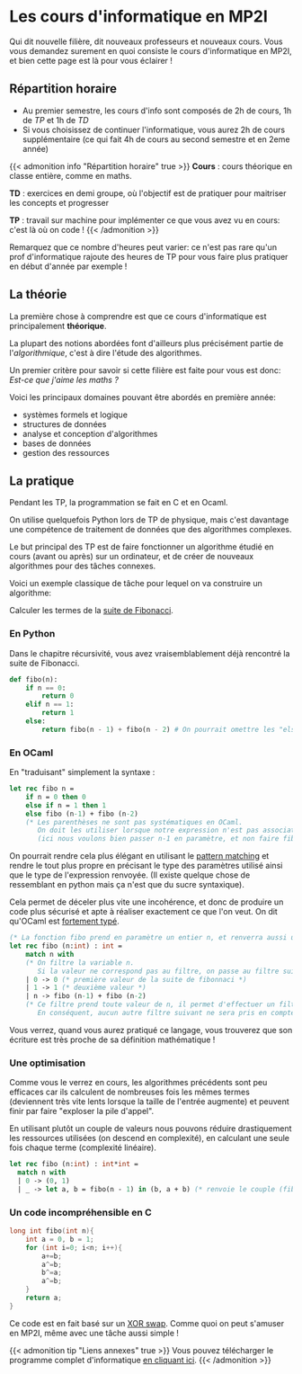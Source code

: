 # Les cours d'informatique en MP2I


Qui dit nouvelle filière, dit nouveaux professeurs et nouveaux cours.
Vous vous demandez surement en quoi consiste le cours d'informatique en MP2I, et bien cette page est là pour vous éclairer !

## Répartition horaire

* Au premier semestre, les cours d'info sont composés de 2h de cours, 1h de *TP* et 1h de *TD*
* Si vous choisissez de continuer l'informatique, vous aurez 2h de cours supplémentaire (ce qui fait 4h de cours au second semestre et en 2eme année)

{{< admonition info "Répartition horaire" true >}}
**Cours** : cours théorique en classe entière, comme en maths.

**TD** : exercices en demi groupe, où l'objectif est de pratiquer pour maitriser les concepts et progresser

**TP** : travail sur machine pour implémenter ce que vous avez vu en cours: c'est là où on code !
{{< /admonition >}}

Remarquez que ce nombre d'heures peut varier: ce n'est pas rare qu'un prof d'informatique rajoute des heures de TP pour vous faire plus pratiquer en début d'année par exemple !

## La théorie

La première chose à comprendre est que ce cours d'informatique est principalement **théorique**.

La plupart des notions abordées font d'ailleurs plus précisément partie de l'*algorithmique*, c'est à dire l'étude des algorithmes.

Un premier critère pour savoir si cette filière est faite pour vous est donc:
*Est-ce que j'aime les maths ?*

Voici les principaux domaines pouvant être abordés en première année:

* systèmes formels et logique
* structures de données
* analyse et conception d'algorithmes
* bases de données
* gestion des ressources

## La pratique

Pendant les TP, la programmation se fait en C et en Ocaml.

On utilise quelquefois Python lors de TP de physique, mais c'est davantage une compétence de traitement de données que des algorithmes complexes.

Le but principal des TP est de faire fonctionner un algorithme étudié en cours (avant ou après) sur un ordinateur, et de créer de nouveaux algorithmes pour des tâches connexes.

Voici un exemple classique de tâche pour lequel on va construire un algorithme:

Calculer les termes de la [suite de Fibonacci](https://fr.wikipedia.org/wiki/Suite_de_Fibonacci).

### En Python

Dans le chapitre récursivité, vous avez vraisemblablement déjà rencontré la suite de Fibonacci.

```python
def fibo(n):
    if n == 0:
        return 0
    elif n == 1:
        return 1
    else:
        return fibo(n - 1) + fibo(n - 2) # On pourrait omettre les "else" mais ils peuvent aider à la compréhension.
```

### En OCaml

En "traduisant" simplement la syntaxe :

```ocaml
let rec fibo n = 
    if n = 0 then 0
    else if n = 1 then 1
    else fibo (n-1) + fibo (n-2) 
    (* Les parenthèses ne sont pas systématiques en OCaml. 
       On doit les utiliser lorsque notre expression n'est pas associative, pour dissocier les différents cas. 
       (ici nous voulons bien passer n-1 en paramètre, et non faire fibo n puis décrémenter le résultat.)*)
```

On pourrait rendre cela plus élégant en utilisant le [pattern matching](https://ocaml.org/learn/tutorials/a_first_hour_with_ocaml.html#Pattern-matching) et rendre le tout plus propre en précisant le type des paramètres utilisé ainsi que le type de l'expression renvoyée. (Il existe quelque chose de ressemblant en python mais ça n'est que du sucre syntaxique).

Cela permet de déceler plus vite une incohérence, et donc de produire un code plus sécurisé et apte à réaliser exactement ce que l'on veut. On dit qu'OCaml est [fortement typé](https://fr.wikipedia.org/wiki/Typage_fort).

```ocaml
(* La fonction fibo prend en paramètre un entier n, et renverra aussi un entier. *)
let rec fibo (n:int) : int = 
    match n with 
    (* On filtre la variable n. 
       Si la valeur ne correspond pas au filtre, on passe au filtre suivant. *)
    | 0 -> 0 (* première valeur de la suite de fibonnaci *)
    | 1 -> 1 (* deuxième valeur *)
    | n -> fibo (n-1) + fibo (n-2) 
    (* Ce filtre prend toute valeur de n, il permet d'effectuer un filtrage exhaustif.
       En conséquent, aucun autre filtre suivant ne sera pris en compte. *)
```

Vous verrez, quand vous aurez pratiqué ce langage, vous trouverez que son écriture est très proche de sa définition mathématique !
<!-- TODO: Remplacer ou ajouter un exemple en OCaml plus simple, permettant d'introduire le langage de façon moins violente, une proposition avancée est l'utilisation d'une suite arithmético-géométrique. -->

### Une optimisation

Comme vous le verrez en cours, les algorithmes précédents sont peu efficaces car ils calculent de nombreuses fois les mêmes termes (deviennent très vite lents lorsque la taille de l'entrée augmente) et peuvent finir par faire "exploser la pile d'appel".

En utilisant plutôt un couple de valeurs nous pouvons réduire drastiquement les ressources utilisées (on descend en complexité), en calculant une seule fois chaque terme (complexité linéaire).

```ocaml
let rec fibo (n:int) : int*int =
  match n with
  | 0 -> (0, 1)
  | _ -> let a, b = fibo(n - 1) in (b, a + b) (* renvoie le couple (fibo n, fibo (n+1))*)
```

### Un code incompréhensible en C

```c
long int fibo(int n){ 
    int a = 0, b = 1;
    for (int i=0; i<n; i++){
        a+=b;
        a^=b;
        b^=a;
        a^=b;
    }   
    return a;
}
```

Ce code est en fait basé sur un [XOR swap](https://en.wikipedia.org/wiki/XOR_swap_algorithm).
Comme quoi on peut s'amuser en MP2I, même avec une tâche aussi simple !
<!-- TODO: À remplacer, si l'on veut réellement introduire le langage C, il vaut mieux trouver un exemple simple qui ne fasse pas aussi peur que celui-ci. Le but reste de les encourager à les faire venir, pas à les faire fuir =) -->

{{< admonition tip "Liens annexes" true >}}
Vous pouvez télécharger le programme complet d'informatique [en cliquant ici](/documents/informatique_mp2i_et_mpi.pdf).
{{< /admonition >}}

